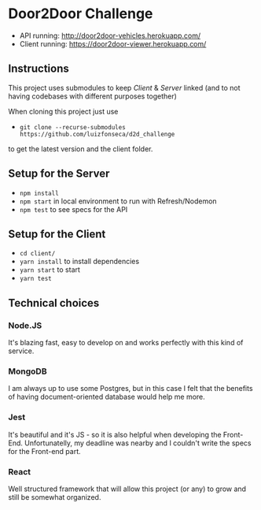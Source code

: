 # Door2Door Challenge

- API running: http://door2door-vehicles.herokuapp.com/
- Client running: https://door2door-viewer.herokuapp.com/


## Instructions

This project uses submodules to keep *Client* & *Server* linked
(and to not having codebases with different purposes together)

When cloning this project just use
- `git clone --recurse-submodules https://github.com/luizfonseca/d2d_challenge`

to get the latest version and the client folder.

## Setup for the Server

- `npm install`
- `npm start` in local environment to run with Refresh/Nodemon
- `npm test` to see specs for the API


## Setup for the Client

- `cd client/`
- `yarn install` to install dependencies
- `yarn start` to start
- `yarn test`


## Technical choices

### Node.JS
It's blazing fast, easy to develop on and works perfectly with this kind of service.

### MongoDB
I am always up to use some Postgres, but in this case I felt that the benefits of having
document-oriented database would help me more.

### Jest
It's beautiful and it's JS - so it is also helpful when developing the Front-End.
Unfortunatelly, my deadline was nearby and I couldn't write the specs for the Front-end part.

### React
Well structured framework that will allow this project (or any) to grow and still be somewhat organized.
